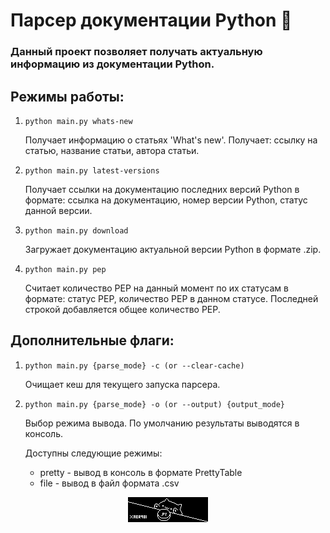 # Парсер документации Python 🐍

### Данный проект позволяет получать актуальную информацию из документации Python.

## Режимы работы:
1. ```python main.py whats-new```

   Получает информацию о статьях 'What's new'. Получает: ссылку на статью, название статьи, автора статьи.

3. ```python main.py latest-versions```

   Получает ссылки на документацию последних версий Python в формате: ссылка на документацию, номер версии Python, статус данной версии.

5. ```python main.py download```

   Загружает документацию актуальной версии Python в формате .zip.

7. ```python main.py pep```

   Считает количество PEP на данный момент по их статусам в формате: статус PEP, количество PEP в данном статусе. Последней строкой добавляется общее количество PEP.

## Дополнительные флаги:
1. ```python main.py {parse_mode} -c (or --clear-cache)```

   Очищает кеш для текущего запуска парсера.

3. ```python main.py {parse_mode} -o (or --output) {output_mode}```

   Выбор режима вывода. По умолчанию результаты выводятся в консоль.

   Доступны следующие режимы:
     - pretty - вывод в консоль в формате PrettyTable
     - file - вывод в файл формата .csv

<p align=center>
  <a href="url"><img src="https://github.com/xaer981/xaer981/blob/main/main_cat.gif" align="center" height="40" width="128"></a>
</p>
